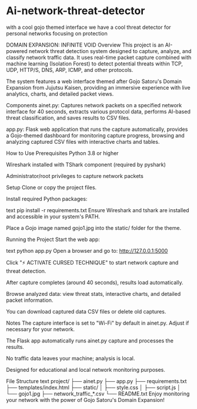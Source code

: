 # Ai-network-threat-detector
with a cool gojo themed interface we have a cool threat detector for personal networks focusing on protection

DOMAIN EXPANSION: INFINITE VOID
Overview
This project is an AI-powered network threat detection system designed to capture, analyze, and classify network traffic data. It uses real-time packet capture combined with machine learning (Isolation Forest) to detect potential threats within TCP, UDP, HTTP/S, DNS, ARP, ICMP, and other protocols.

The system features a web interface themed after Gojo Satoru's Domain Expansion from Jujutsu Kaisen, providing an immersive experience with live analytics, charts, and detailed packet views.

Components
ainet.py: Captures network packets on a specified network interface for 40 seconds, extracts various protocol data, performs AI-based threat classification, and saves results to CSV files.

app.py: Flask web application that runs the capture automatically, provides a Gojo-themed dashboard for monitoring capture progress, browsing and analyzing captured CSV files with interactive charts and tables.

How to Use
Prerequisites
Python 3.8 or higher

Wireshark installed with TShark component (required by pyshark)

Administrator/root privileges to capture network packets

Setup
Clone or copy the project files.

Install required Python packages:

text
pip install -r requirements.txt
Ensure Wireshark and tshark are installed and accessible in your system's PATH.

Place a Gojo image named gojo1.jpg into the static/ folder for the theme.

Running the Project
Start the web app:

text
python app.py
Open a browser and go to: http://127.0.0.1:5000

Click "⚡ ACTIVATE CURSED TECHNIQUE" to start network capture and threat detection.

After capture completes (around 40 seconds), results load automatically.

Browse analyzed data: view threat stats, interactive charts, and detailed packet information.

You can download captured data CSV files or delete old captures.

Notes
The capture interface is set to "Wi-Fi" by default in ainet.py. Adjust if necessary for your network.

The Flask app automatically runs ainet.py capture and processes the results.

No traffic data leaves your machine; analysis is local.

Designed for educational and local network monitoring purposes.

File Structure
text
project/
├── ainet.py
├── app.py
├── requirements.txt
├── templates/index.html
├── static/
│   ├── style.css
│   ├── script.js
│   └── gojo1.jpg
├── network_traffic_*.csv
└── README.txt
Enjoy monitoring your network with the power of Gojo Satoru's Domain Expansion!
